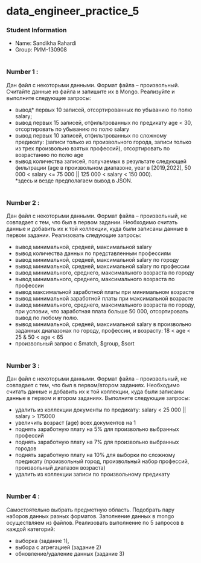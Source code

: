 # data_engineer_practice_5

### Student Information
 * Name: Sandikha Rahardi
 * Group: РИМ-130908
<br/><br/>

### Number 1 :
Дан файл с некоторыми данными. Формат файла – произвольный. Считайте данные из файла и запишите их в Mongo. Реализуйте и выполните следующие запросы:<br/>
 * вывод* первых 10 записей, отсортированных по убыванию по полю salary;
 * вывод первых 15 записей, отфильтрованных по предикату age < 30, отсортировать по убыванию по полю salary
 * вывод первых 10 записей, отфильтрованных по сложному предикату: (записи только из произвольного города, записи только из трех произвольно взятых профессий), отсортировать по возрастанию по полю age
 * вывод количества записей, получаемых в результате следующей фильтрации (age в произвольном диапазоне, year в [2019,2022], 50 000 < salary <= 75 000 || 125 000 < salary < 150 000). 
<br/>*здесь и везде предполагаем вывод в JSON.
<br/><br/>

### Number 2 :
Дан файл с некоторыми данными. Формат файла – произвольный, не совпадает с тем, что был в первом задании. Необходимо считать данные и добавить их к той коллекции, куда были записаны данные в первом задании. Реализовать следующие запросы:<br/>
 * вывод минимальной, средней, максимальной salary
 * вывод количества данных по представленным профессиям
 * вывод минимальной, средней, максимальной salary по городу
 * вывод минимальной, средней, максимальной salary по профессии
 * вывод минимального, среднего, максимального возраста по городу
 * вывод минимального, среднего, максимального возраста по профессии 
 * вывод максимальной заработной платы при минимальном возрасте
 * вывод минимальной заработной платы при максимальной возрасте
 * вывод минимального, среднего, максимального возраста по городу, при условии, что заработная плата больше 50 000, отсортировать вывод по любому полю.
 * вывод минимальной, средней, максимальной salary в произвольно заданных диапазонах по городу, профессии, и возрасту: 18 < age < 25 & 50 < age < 65
 * произвольный запрос с $match, $group, $sort
<br/><br/>

### Number 3 :
Дан файл с некоторыми данными. Формат файла – произвольный, не совпадает с тем, что был в первом/втором заданиях. Необходимо считать данные и добавить их к той коллекции, куда были записаны данные в первом и втором заданиях. Выполните следующие запросы:<br/>
 * удалить из коллекции документы по предикату: salary < 25 000 || salary > 175000
 * увеличить возраст (age) всех документов на 1
 * поднять заработную плату на 5% для произвольно выбранных профессий
 * поднять заработную плату на 7% для произвольно выбранных городов
 * поднять заработную плату на 10% для выборки по сложному предикату (произвольный город, произвольный набор профессий, произвольный диапазон возраста)
 * удалить из коллекции записи по произвольному предикату
<br/><br/>

### Number 4 :
Самостоятельно выбрать предметную область. Подобрать пару наборов данных разных форматов. Заполнение данных в mongo осуществляем из файлов. Реализовать выполнение по 5 запросов в каждой категорий:<br/>
 * выборка (задание 1),
 * выбора с агрегацией (задание 2)
 * обновление/удаление данных (задание 3)